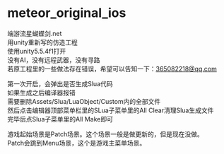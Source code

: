 # meteor_original_ios</br>
端游流星蝴蝶剑.net</br>用unity重新写的仿造工程</br>
使用unity5.5.4f1打开</br>
没有AI，没有远程武器，没有寻路</br>
若原工程里的一些做法存在错误，希望可以告知一下：365082218@qq.com</br>

第一次开启，会弹出是否生成Slua代码</br>
如果生成之后编译器报错</br>
需要删除Assets/Slua/LuaObject/Custom内的全部文件</br>
然后点击编辑器顶部菜单栏里的SLua子菜单里的All Clear清理Slua生成文件</br>
完毕后点Slua子菜单里的All Make即可</br>

游戏起始场景是Patch场景。这个场景一般是做更新的，但是现在没做。</br>
Patch会跳到Menu场景，这个是游戏主菜单场景。</br>
